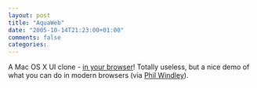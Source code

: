 ```yaml
---
layout: post
title: "AquaWeb"
date: "2005-10-14T21:23:00+01:00"
comments: false
categories: 
---
```


<p>A Mac OS X UI clone - <a href="http://osx.portraitofakite.com/logon.htm">in your browser</a>! Totally useless, but a nice demo of what you can do in modern browsers (via <a href="http://www.windley.com/archives/2005/10/thin_is_in.shtml">Phil Windley</a>).</p>


